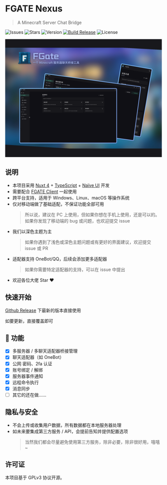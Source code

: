# FGATE Nexus

> A Minecraft Server Chat Bridge

![Issues](https://img.shields.io/github/issues/CrashVibe/FGateNexus)
![Stars](https://img.shields.io/github/stars/CrashVibe/FGateNexus?style=flat)
![Version](https://img.shields.io/github/v/release/CrashVibe/FGateNexus)
[![Build Release](https://github.com/CrashVibe/FGateNexus/actions/workflows/release.yml/badge.svg)](https://github.com/CrashVibe/FGateNexus/actions/workflows/release.yml)
![License](https://img.shields.io/github/license/CrashVibe/FGateNexus)

![Screenshot](/.github/screenshots/FGate.png)

## 说明

- 本项目采用 [Nuxt 4](https://nuxt.com/) + [TypeScript](https://www.typescriptlang.org/) + [Naïve UI](https://www.naiveui.com/)
开发
- 需要配合 [FGATE Client](https://github.com/CrashVibe/FGateClient) 一起使用
- 跨平台支持，适用于 Windows、Linux、macOS 等操作系统
- 仅对移动端做了基础适配，不保证功能全部可用
  > 所以说，建议在 PC 上使用，但如果你想在手机上使用，还是可以的。如果你发现了移动端的 bug 或问题，也欢迎提交 issue
- 我们以深色主题为主
  > 如果你遇到了浅色或深色主题问题或有更好的界面建议，欢迎提交 issue 或 PR
- 适配器支持 OneBot/QQ，后续会添加更多适配器
  > 如果你需要特定适配器的支持，可以在 issue 中提出
- 欢迎各位大佬 Star ❤️

## 快速开始

[Github Release](https://github.com/CrashVibe/FGateNexus/releases/latest) 下最新的版本直接使用

如要更新，直接覆盖即可

## 🎉 功能

- [x] 多服务器 / 多聊天适配器桥接管理
- [x] 聊天适配器（如 OneBot）
- [x] 公网 密码、2fa 认证
- [x] 账号绑定 / 解绑
- [x] 服务器事件通知
- [x] 远程命令执行
- [x] 消息同步
- [ ] 其它的还在做......

## 隐私与安全

- 不会上传或收集用户数据，所有数据都在本地服务器处理
- 如未来要集成第三方服务 / API，会提前告知并提供配置选项
  > 当然我们都会尽量避免使用第三方服务，除非必要，除非很好用，嘻嘻~

## 许可证

本项目基于 GPLv3 协议开源。
